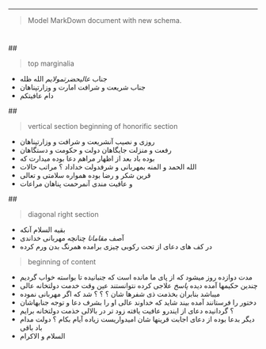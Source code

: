 ---- 

> Model MarkDown document with new schema.

# 

\#\# 
> top marginalia

- جناب *عالیحضرتمولایم* الله ظله
- جناب شریعت و شرافت امارت و وزارتپناهان
- دام عافیتکم

\#\# 
> vertical section
> beginning of honorific section

- روزی و نصیب آنشریعت و شرافت و وزارتپناهان
- رفعت و منزلت جایگاهان دولت و حکومت و دستگاهان
- بوده باد بعد از اظهار مراهم دعا بوده میدارت که
- الله الحمد و المنه بمهربانی و شرفدولت خداداد ؟ مراتب حالات
- قرین شکر و رضا بوده همواره سلامتی و تعالی
- و عافیت مندی آنمرحمت پناهان مراعات

\#\# 
> diagonal right section

- بقیه السلام آنکه 
 - آصف *مقامانا* چنانچه مهربانی خداندی
- در کف های دعای از تحت رکوبی چیزی برامده همرنگ بدن ورم کرده 
> beginning of content
- مدت دوازده روز میشود که از پای ما مانده است که جنبانیده تا بواسته خواب گردیم
 - چندین حکیمها آمده دیده *پاسخ* علاجی کرده نتوانستند عین وقت خدمت دولتخانه عالی
- میباشد بنابران بخذمت ذی شفرها شان ؟ ؟ ؟ شد که اگر مهربانی نموده
- دختور را فرستانند آمده بیند شاید که خداوند عالی او را بشرف دعا و توجه جنابهاشان
 - ؟ گردانیده دعای از ایندرو عافیت یافته زود تر در بالالی خذمت دولتخانه برایم
- دیگر بدعا بوده از دعای اجابت قرینها شان امیدواریست زیاده آیام بکام ؟ دولت مدام باد باقی
- السلام و الاکرام